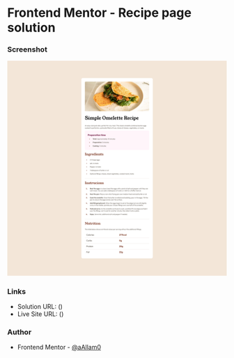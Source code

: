 # Frontend Mentor - Recipe page solution

### Screenshot

![Recipe-page](assets/images/Recipe-page.png)

### Links

- Solution URL: ()
- Live Site URL: ()

### Author

- Frontend Mentor - [@aAllam0](https://www.frontendmentor.io/profile/aAllam0)
